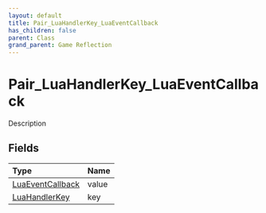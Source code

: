 ```yaml
---
layout: default
title: Pair_LuaHandlerKey_LuaEventCallback
has_children: false
parent: Class
grand_parent: Game Reflection
---
```

# Pair_LuaHandlerKey_LuaEventCallback
Description 

## Fields
| Type | Name |
|:-------------|:--------------|
| [LuaEventCallback](/game-reflection/classes/lua_event_callback.md) | value |
| [LuaHandlerKey](/game-reflection/classes/lua_handler_key.md) | key |
